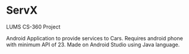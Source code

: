 # ServX
LUMS CS-360 Project

Android Application to provide services to Cars.
Requires android phone with minimum API of 23.
Made on Android Studio using Java language.
